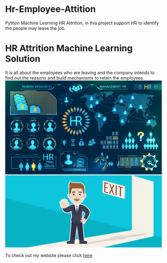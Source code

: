 # Hr-Employee-Attition
Python Machine Learning HR Attrition, in this project support HR to identify the people may leave the job.
# HR Attrition Machine Learning Solution
It is all about the employees who are leaving and the company intends to find out the reasons and build mechanisms to retain the employees. 
![enter image description here](https://github.com/Venkataswamy1979/Hr-Employee-Attition/blob/main/hr-analytics-10.jpg?raw=true)
![enter image description here](https://github.com/Venkataswamy1979/Hr-Employee-Attition/blob/main/Attrtion.png?raw=true)

To check out my website please click [here](https://github.com/Venkataswamy1979/Hr-Employee-Attition/blob/main/HR_Analytics.ipynb)
